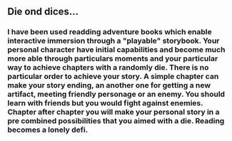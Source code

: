## Die ond dices...

### I have been used readding adventure books which enable interactive immersion through a "playable" storybook. Your personal character have initial capabilities and become much more able through particulars moments and your particular way to achieve chapters with a randomly die. There is no particular order to achieve your story. A simple chapter can make your story ending, an another one for getting a new artifact, meeting friendly personage or an enemy. You should learn with friends but you would fight against enemies. Chapter after chapter you will make your personal story in a pre combined possibilities that you aimed with a die. Reading becomes a lonely defi.

###